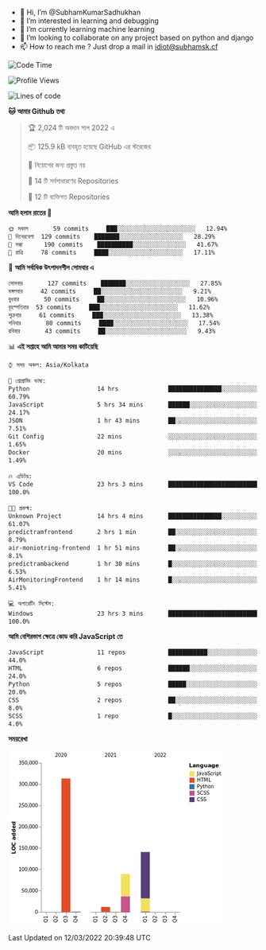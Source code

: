 - 👋 Hi, I’m @SubhamKumarSadhukhan
- 👀 I’m interested in learning and debugging
- 🌱 I’m currently learning machine learning
- 💞️ I’m looking to collaborate on any project based on python and django
- 📫 How to reach me ?
      Just drop a mail in idiot@subhamsk.cf

<!---
SubhamKumarSadhukhan/SubhamKumarSadhukhan is a ✨ special ✨ repository because its `README.md` (this file) appears on your GitHub profile.
You can click the Preview link to take a look at your changes.
--->


<!--START_SECTION:waka-->
![Code Time](http://img.shields.io/badge/Code%20Time-250%20hrs-blue)

![Profile Views](http://img.shields.io/badge/%E0%A6%AA%E0%A7%8D%E0%A6%B0%E0%A7%8B%E0%A6%AB%E0%A6%BE%E0%A6%87%E0%A6%B2%20%E0%A6%A6%E0%A6%B0%E0%A7%8D%E0%A6%B6%E0%A6%A8-0-blue)

![Lines of code](https://img.shields.io/badge/%E0%A6%B9%E0%A7%8D%E0%A6%AF%E0%A6%BE%E0%A6%B2%E0%A7%8B%20%E0%A6%93%E0%A6%AF%E0%A6%BC%E0%A6%BE%E0%A6%B0%E0%A7%8D%E0%A6%B2%E0%A7%8D%E0%A6%A1%20%E0%A6%A5%E0%A7%87%E0%A6%95%E0%A7%87%20%E0%A6%86%E0%A6%AE%E0%A6%BF%20%E0%A6%B2%E0%A6%BF%E0%A6%96%E0%A7%87%E0%A6%9B%E0%A6%BF-557%20Thousand%20%E0%A6%95%E0%A7%8B%E0%A6%A1%E0%A7%87%E0%A6%B0%20%E0%A6%B2%E0%A6%BE%E0%A6%87%E0%A6%A8-blue)

**🐱 আমার Github তথ্য** 

> 🏆 2,024 টি অবদান সাল 2022 এ
 > 
> 📦 125.9 kB ব্যবহৃত হয়েছে GitHub এর স্টরেজের 
 > 
> 🚫 নিয়োগের জন্য প্রস্তুত নয়
 > 
> 📜 14 টি সর্বসাধারণের Repositories 
 > 
> 🔑 12 টি ব্যক্তিগত Repositories  
 > 
**আমি হলাম রাতের 🦉** 

```text
🌞 সকাল       59 commits     ███░░░░░░░░░░░░░░░░░░░░░░   12.94% 
🌆 দিনেরবেলা  129 commits    ███████░░░░░░░░░░░░░░░░░░   28.29% 
🌃 সন্ধা      190 commits    ██████████░░░░░░░░░░░░░░░   41.67% 
🌙 রাত্রি     78 commits     ████░░░░░░░░░░░░░░░░░░░░░   17.11%

```
📅 **আমি সর্বাধিক উৎপাদনশীল সোমবার এ** 

```text
সোমবার       127 commits    ███████░░░░░░░░░░░░░░░░░░   27.85% 
মঙ্গলবার     42 commits     ██░░░░░░░░░░░░░░░░░░░░░░░   9.21% 
বুধবার       50 commits     ██░░░░░░░░░░░░░░░░░░░░░░░   10.96% 
বৃহস্পতিবার  53 commits     ███░░░░░░░░░░░░░░░░░░░░░░   11.62% 
শুক্রবার     61 commits     ███░░░░░░░░░░░░░░░░░░░░░░   13.38% 
শনিবার       80 commits     ████░░░░░░░░░░░░░░░░░░░░░   17.54% 
রবিবার       43 commits     ██░░░░░░░░░░░░░░░░░░░░░░░   9.43%

```


📊 **এই সপ্তাহে আমি আমার সময় কাটিয়েছি** 

```text
⌚︎ সময় অঞ্চল: Asia/Kolkata

💬 প্রোগ্রামিং ভাষা: 
Python                   14 hrs              ███████████████░░░░░░░░░░   60.79% 
JavaScript               5 hrs 34 mins       ██████░░░░░░░░░░░░░░░░░░░   24.17% 
JSON                     1 hr 43 mins        ██░░░░░░░░░░░░░░░░░░░░░░░   7.51% 
Git Config               22 mins             ░░░░░░░░░░░░░░░░░░░░░░░░░   1.65% 
Docker                   20 mins             ░░░░░░░░░░░░░░░░░░░░░░░░░   1.49%

🔥 এডিটর: 
VS Code                  23 hrs 3 mins       █████████████████████████   100.0%

🐱‍💻 প্রকল্ম: 
Unknown Project          14 hrs 4 mins       ███████████████░░░░░░░░░░   61.07% 
predictramfrontend       2 hrs 1 min         ██░░░░░░░░░░░░░░░░░░░░░░░   8.79% 
air-moniotring-frontend  1 hr 51 mins        ██░░░░░░░░░░░░░░░░░░░░░░░   8.1% 
predictrambackend        1 hr 30 mins        █░░░░░░░░░░░░░░░░░░░░░░░░   6.53% 
AirMonitoringFrontend    1 hr 14 mins        █░░░░░░░░░░░░░░░░░░░░░░░░   5.41%

💻 অপারেটিং সিস্টেম: 
Windows                  23 hrs 3 mins       █████████████████████████   100.0%

```

**আমি বেশিরভাগ ক্ষেত্রে কোড করি JavaScript তে** 

```text
JavaScript               11 repos            ███████████░░░░░░░░░░░░░░   44.0% 
HTML                     6 repos             ██████░░░░░░░░░░░░░░░░░░░   24.0% 
Python                   5 repos             █████░░░░░░░░░░░░░░░░░░░░   20.0% 
CSS                      2 repos             ██░░░░░░░░░░░░░░░░░░░░░░░   8.0% 
SCSS                     1 repo              █░░░░░░░░░░░░░░░░░░░░░░░░   4.0%

```


**সময়রেখা**

![Chart not found](https://raw.githubusercontent.com/SubhamKumarSadhukhan/SubhamKumarSadhukhan/main/charts/bar_graph.png) 


 Last Updated on 12/03/2022 20:39:48 UTC
<!--END_SECTION:waka-->
